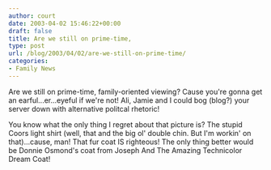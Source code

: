 ```yaml
---
author: court
date: 2003-04-02 15:46:22+00:00
draft: false
title: Are we still on prime-time,
type: post
url: /blog/2003/04/02/are-we-still-on-prime-time/
categories:
- Family News
---
```


Are we still on prime-time, family-oriented viewing? Cause you're gonna get an earful...er...eyeful if we're not! Ali, Jamie and I could bog (blog?) your server down with alternative politcal rhetoric!

You know what the only thing I regret about that picture is? The stupid Coors light shirt (well, that and the big ol' double chin. But I'm workin' on that)...cause, man! That fur coat IS righteous! The only thing better would be Donnie Osmond's coat from Joseph And The Amazing Technicolor Dream Coat!

